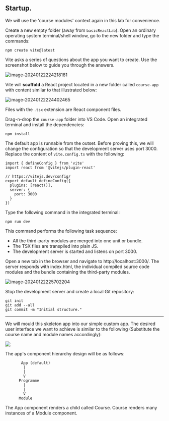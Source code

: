 ## Startup.

We will use the 'course modules' context again in this lab for convenience. 

Create a new empty folder (away from `basicReactLab`). Open an ordinary operating system terminal/shell window, go to the new folder and type the commands:
~~~
npm create vite@latest
~~~
Vite asks a series of questions about the app you want to create. Use the screenshot below to guide you through the answers.

![image-20240122224218181](./img/image-20240122224218181.png)

Vite will **scaffold** a React project located in a new folder called `course-app` with content similar to that illustrated below:

![image-20240122224402465](./img/image-20240122224402465.png)

Files with the `.tsx` extension are React component files. 

Drag-n-drop the `course-app` folder into VS Code. Open an integrated terminal and install the dependencies:
~~~
npm install
~~~



The default app is runnable from the outset. Before proving this, we will change the configuration so that the development server uses port 3000. Replace the content of `vite.config.ts` with the following:

~~~tsx
import { defineConfig } from 'vite'
import react from '@vitejs/plugin-react'

// https://vitejs.dev/config/
export default defineConfig({
  plugins: [react()],
  server: {
    port: 3000
  }
})
~~~
Type the following command in the integrated terminal:
~~~
npm run dev
~~~
This command performs the following task sequence:

- All the third-party modules are merged into one unit or bundle.
- The TSX files are transpiled into plain JS.
- The development server is started and listens on port 3000.

Open a new tab in the browser and navigate to http://localhost:3000/. The server responds with index.html, the individual compiled source code modules and the bundle containing the third-party modules.

![image-20240122225702204](./img/image-20240122225702204.png)

Stop the development server and create a local Git repository:
~~~
git init
git add --all
git commit -m "Initial structure."
~~~

-----------------------------

We will mould this skeleton app into our simple custom app. The desired user interface we want to achieve is similar to the following (Substitute the course name and module names accordingly):

![][obj]

The app's component hierarchy design will be as follows:
~~~
       App (default)
        |
        |
        V
      Programme
        |
        |  
        V
      Module
~~~
The App component renders a child called Course. Course renders many instances of a Module component. 

[vitestart]: ./img/vitestart.png
[scaffold]: ./img/scaffold.png
[obj]: ./img/obj.png
[default]: ./img/default.png
